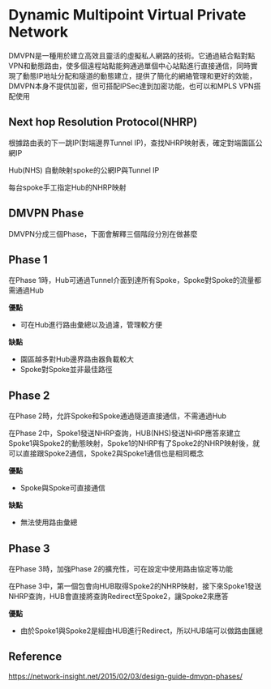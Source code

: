 # Dynamic Multipoint Virtual Private Network #

DMVPN是一種用於建立高效且靈活的虛擬私人網路的技術。它通過結合點對點VPN和動態路由，使多個遠程站點能夠通過單個中心站點進行直接通信，同時實現了動態IP地址分配和隧道的動態建立，提供了簡化的網絡管理和更好的效能，DMVPN本身不提供加密，但可搭配IPSec達到加密功能，也可以和MPLS VPN搭配使用

## Next hop Resolution Protocol(NHRP) ##

根據路由表的下一跳IP(對端邊界Tunnel IP)，查找NHRP映射表，確定對端園區公網IP

Hub(NHS) 自動映射spoke的公網IP與Tunnel IP

每台spoke手工指定Hub的NHRP映射


## DMVPN Phase ## 

DMVPN分成三個Phase，下面會解釋三個階段分別在做甚麼

## Phase 1 ##

在Phase 1時，Hub可通過Tunnel介面到達所有Spoke，Spoke對Spoke的流量都需通過Hub

**優點** 
  - 可在Hub進行路由彙總以及過濾，管理較方便
  
**缺點**
  - 園區越多對Hub邊界路由器負載較大
  - Spoke對Spoke並非最佳路徑

## Phase 2 ##

在Phase 2時，允許Spoke和Spoke通過隧道直接通信，不需通過Hub

在Phase 2中，Spoke1發送NHRP查詢，HUB(NHS)發送NHRP應答來建立Spoke1與Spoke2的動態映射，Spoke1的NHRP有了Spoke2的NHRP映射後，就可以直接跟Spoke2通信，Spoke2與Spoke1通信也是相同概念

**優點** 
  - Spoke與Spoke可直接通信
  
**缺點**
  - 無法使用路由彙總

## Phase 3 ##

在Phase 3時，加強Phase 2的擴充性，可在設定中使用路由協定等功能

在Phase 3中，第一個包會向HUB取得Spoke2的NHRP映射，接下來Spoke1發送NHRP查詢，HUB會直接將查詢Redirect至Spoke2，讓Spoke2來應答

**優點** 
  - 由於Spoke1與Spoke2是經由HUB進行Redirect，所以HUB端可以做路由匯總

## Reference ## 

https://network-insight.net/2015/02/03/design-guide-dmvpn-phases/
